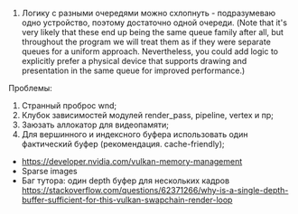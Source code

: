 1. Логику с разными очередями можно схлопнуть - подразумеваю одно устройство, поэтому достаточно одной очереди.
   (Note that it's very likely that these end up being the same queue family after all, but throughout the program 
   we will treat them as if they were separate queues for a uniform approach. Nevertheless, 
   you could add logic to explicitly prefer a physical device that supports drawing and presentation in the same 
   queue for improved performance.)

Проблемы:
1. Странный проброс wnd;
2. Клубок зависимостей модулей render_pass, pipeline, vertex и пр;
3. Заюзать аллокатор для видеопамяти;
4. Для вершинного и индексного буфера использовать один фактический буфер (рекомендация. cache-friendly);


- https://developer.nvidia.com/vulkan-memory-management
- Sparse images
- Баг тутора: один depth буфер для нескольких кадров 
  https://stackoverflow.com/questions/62371266/why-is-a-single-depth-buffer-sufficient-for-this-vulkan-swapchain-render-loop
  
